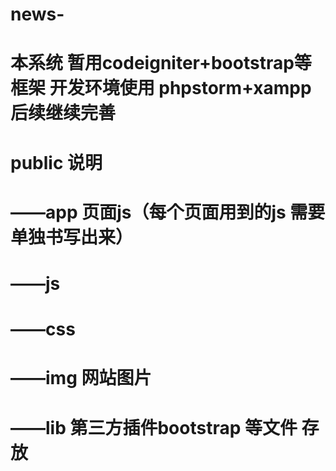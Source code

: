 # news-
# 本系统 暂用codeigniter+bootstrap等框架 开发环境使用 phpstorm+xampp 后续继续完善
# public 说明
#   ——app   页面js（每个页面用到的js 需要单独书写出来）
#      ——js
#      ——css
#   ——img 网站图片
#   ——lib 第三方插件bootstrap 等文件 存放
#
#
